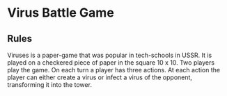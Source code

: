 # Virus Battle Game

## Rules

Viruses is a paper-game that was popular in tech-schools in USSR.
It is played on a checkered piece of paper in the square 10 x 10.
Two players play the game. On each turn a player has three actions.
At each action the player can either create a virus or infect a virus
of the opponent, transforming it into the tower.
